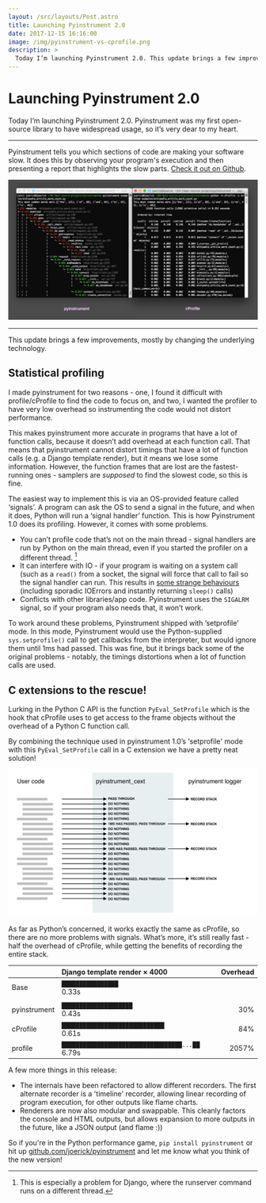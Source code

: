 ```yaml
---
layout: /src/layouts/Post.astro
title: Launching Pyinstrument 2.0
date: 2017-12-15 16:16:00
image: /img/pyinstrument-vs-cprofile.png
description: >
  Today I’m launching Pyinstrument 2.0. This update brings a few improvements, mostly by changing the underlying technology.
---
```


# Launching Pyinstrument 2.0

Today I’m launching Pyinstrument 2.0. Pyinstrument was my first open-source library to have widespread usage, so it’s very dear to my heart.

---

Pyinstrument tells you which sections of code are making your software slow. It does this by observing your program's execution and then presenting a report that highlights the slow parts. [Check it out on Github](https://github.com/joerick/pyinstrument).

![](/img/pyinstrument-vs-cprofile.png)

---

This update brings a few improvements, mostly by changing the underlying technology.

## Statistical profiling

I made pyinstrument for two reasons - one, I found it difficult with profile/cProfile to find the code to focus on, and two, I wanted the profiler to have very low overhead so instrumenting the code would not distort performance.

This makes pyinstrument more accurate in programs that have a lot of function calls, because it doesn’t add overhead at each function call. That means that pyinstrument cannot distort timings that have a lot of function calls (e.g. a Django template render), but it means we lose some information. However, the function frames that are lost are the fastest-running ones - samplers are _supposed_ to find the slowest code, so this is fine.

The easiest way to implement this is via an OS-provided feature called ‘signals’. A program can ask the OS to send a signal in the future, and when it does, Python will run a ‘signal handler’ function. This is how Pyinstrument 1.0 does its profiling. However, it comes with some problems.

- You can’t profile code that’s not on the main thread - signal handlers are run by Python on the main thread, even if you started the profiler on a different thread. [^1]
- It can interfere with IO - if your program is waiting on a system call (such as a `read()` from a socket, the signal will force that call to fail so the signal handler can run. This results in [some strange behaviours](https://github.com/joerick/pyinstrument/issues/16 "Github bug 16") (including sporadic IOErrors and instantly returning `sleep()` calls)
- Conflicts with other libraries/app code. Pyinstrument uses the `SIGALRM` signal, so if your program also needs that, it won’t work.

To work around these problems, Pyinstrument shipped with ’setprofile’ mode. In this mode, Pyinstrument would use the Python-supplied `sys.setprofile()` call to get callbacks from the interpreter, but would ignore them until 1ms had passed. This was fine, but it brings back some of the original problems - notably, the timings distortions when a lot of function calls are used.

## C extensions to the rescue!

Lurking in the Python C API is the function `PyEval_SetProfile` which is the hook that cProfile uses to get access to the frame objects without the overhead of a Python C function call.

By combining the technique used in pyinstrument 1.0’s ‘setprofile' mode with this `PyEval_SetProfile` call in a C extension we have a pretty neat solution!

![](/img/pyinstrument-profile.png)

As far as Python’s concerned, it works exactly the same as cProfile, so there are no more problems with signals. What’s more, it’s still really fast - half the overhead of cProfile, while getting the benefits of recording the entire stack.

|              | Django template render × 4000                      | Overhead
| -------------|:---------------------------------------------------|---------:
| Base         | `████████████████                       `  0.33s   |
|              |                                                    |
| pyinstrument | `████████████████████                   `  0.43s   |      30%
| cProfile     | `█████████████████████████████          `  0.61s   |      84%
| profile      | `██████████████████████████████████...██`  6.79s   |    2057%

A few more things in this release:

- The internals have been refactored to allow different recorders. The first alternate recorder is a 'timeline' recorder, allowing linear recording of program execution, for other outputs like flame charts.
- Renderers are now also modular and swappable. This cleanly factors the console and HTML outputs, but allows expansion to more outputs in the future, like a JSON output (and flame :))

So if you're in the Python performance game, `pip install pyinstrument` or hit up [github.com/joerick/pyinstrument](https://github.com/joerick/pyinstrument) and let me know what you think of the new version!

[^1]:   This is especially a problem for Django, where the runserver command runs on a different thread.
